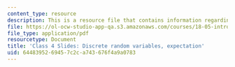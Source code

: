 ```yaml
---
content_type: resource
description: This is a resource file that contains information regarding class 4.
file: https://ol-ocw-studio-app-qa.s3.amazonaws.com/courses/18-05-introduction-to-probability-and-statistics-spring-2014/6448395269457c2ca743676f4a9a0783_MIT18_05S14_class4_slides.pdf
file_type: application/pdf
resourcetype: Document
title: 'Class 4 Slides: Discrete random variables, expectation'
uid: 64483952-6945-7c2c-a743-676f4a9a0783
---
```

